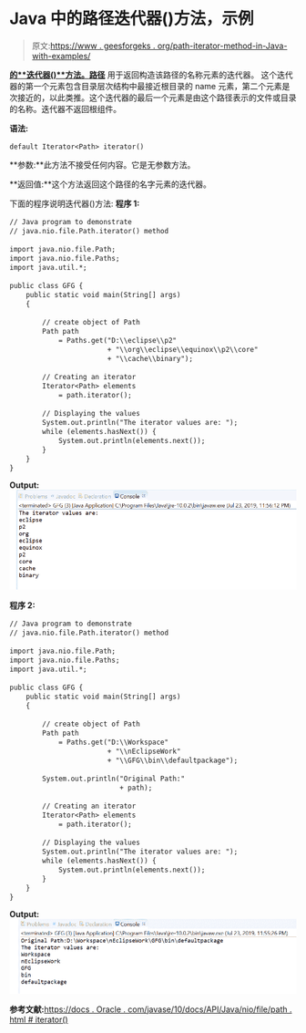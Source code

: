 # Java 中的路径迭代器()方法，示例

> 原文:[https://www . geesforgeks . org/path-iterator-method-in-Java-with-examples/](https://www.geeksforgeeks.org/path-iterator-method-in-java-with-examples/)

**[的**迭代器()**方法。](https://www.geeksforgeeks.org/tag/java-nio-file-package/)[路径](https://www.geeksforgeeks.org/tag/java-path/)** 用于返回构造该路径的名称元素的迭代器。
这个迭代器的第一个元素包含目录层次结构中最接近根目录的 name 元素，第二个元素是次接近的，以此类推。这个迭代器的最后一个元素是由这个路径表示的文件或目录的名称。迭代器不返回根组件。

**语法:**

```
default Iterator<Path> iterator()

```

**参数:**此方法不接受任何内容。它是无参数方法。

**返回值:**这个方法返回这个路径的名字元素的迭代器。

下面的程序说明迭代器()方法:
**程序 1:**

```
// Java program to demonstrate
// java.nio.file.Path.iterator() method

import java.nio.file.Path;
import java.nio.file.Paths;
import java.util.*;

public class GFG {
    public static void main(String[] args)
    {

        // create object of Path
        Path path
            = Paths.get("D:\\eclipse\\p2"
                        + "\\org\\eclipse\\equinox\\p2\\core"
                        + "\\cache\\binary");

        // Creating an iterator
        Iterator<Path> elements
            = path.iterator();

        // Displaying the values
        System.out.println("The iterator values are: ");
        while (elements.hasNext()) {
            System.out.println(elements.next());
        }
    }
}
```

**Output:**![](img/4271426420745b1740ef2af52c87f536.png)

**程序 2:**

```
// Java program to demonstrate
// java.nio.file.Path.iterator() method

import java.nio.file.Path;
import java.nio.file.Paths;
import java.util.*;

public class GFG {
    public static void main(String[] args)
    {

        // create object of Path
        Path path
            = Paths.get("D:\\Workspace"
                        + "\\nEclipseWork"
                        + "\\GFG\\bin\\defaultpackage");

        System.out.println("Original Path:"
                           + path);

        // Creating an iterator
        Iterator<Path> elements
            = path.iterator();

        // Displaying the values
        System.out.println("The iterator values are: ");
        while (elements.hasNext()) {
            System.out.println(elements.next());
        }
    }
}
```

**Output:**![](img/6a43b1ef57b142d92c205dea1e375532.png)

**参考文献:**[https://docs . Oracle . com/javase/10/docs/API/Java/nio/file/path . html # iterator()](https://docs.oracle.com/javase/10/docs/api/java/nio/file/Path.html#iterator())